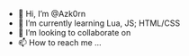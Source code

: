 - 👋 Hi, I’m @Azk0rn
- 🌱 I’m currently learning Lua, JS; HTML/CSS
- 💞️ I’m looking to collaborate on 
- 📫 How to reach me ...

<!---
Azk0rn/Azk0rn is a ✨ special ✨ repository because its `README.md` (this file) appears on your GitHub profile.
You can click the Preview link to take a look at your changes.
--->

